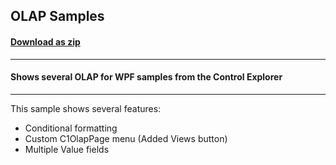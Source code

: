 ## OLAP Samples
#### [Download as zip](https://grapecity.github.io/DownGit/#/home?url=https://github.com/GrapeCity/ComponentOne-WPF-Samples/tree/master/NET_462/Olap/CS/OlapSamples/OlapSamples)
____
#### Shows several OLAP for WPF samples from the Control Explorer
____
This sample shows several features:


* Conditional formatting
* Custom C1OlapPage menu (Added Views button)
* Multiple Value fields
